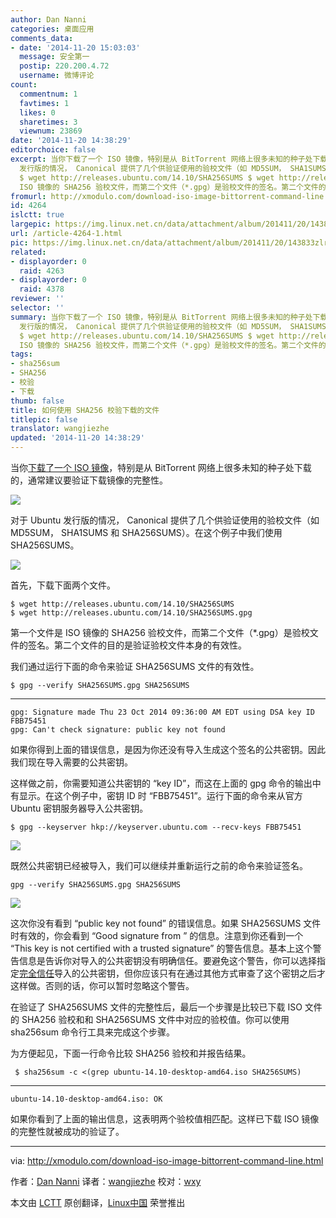 ```yaml
---
author: Dan Nanni
categories: 桌面应用
comments_data:
- date: '2014-11-20 15:03:03'
  message: 安全第一
  postip: 220.200.4.72
  username: 微博评论
count:
  commentnum: 1
  favtimes: 1
  likes: 0
  sharetimes: 3
  viewnum: 23869
date: '2014-11-20 14:38:29'
editorchoice: false
excerpt: 当你下载了一个 ISO 镜像，特别是从 BitTorrent 网络上很多未知的种子处下载的，通常建议要验证下载镜像的完整性。  对于 Ubuntu
  发行版的情况， Canonical 提供了几个供验证使用的验校文件（如 MD5SUM， SHA1SUMS 和 SHA256SUMS）。在这个例子中我们使用 SHA256SUMS。  首先，下载下面两个文件。
  $ wget http://releases.ubuntu.com/14.10/SHA256SUMS $ wget http://releases.ubuntu.com/14.10/SHA256SUMS.gpg  第一个文件是
  ISO 镜像的 SHA256 验校文件，而第二个文件（*.gpg）是验校文件的签名。第二个文件的目的是验证验校文件本身的
fromurl: http://xmodulo.com/download-iso-image-bittorrent-command-line.html
id: 4264
islctt: true
largepic: https://img.linux.net.cn/data/attachment/album/201411/20/143833zlr66l16jr2j6vjv.png
url: /article-4264-1.html
pic: https://img.linux.net.cn/data/attachment/album/201411/20/143833zlr66l16jr2j6vjv.png.thumb.jpg
related:
- displayorder: 0
  raid: 4263
- displayorder: 0
  raid: 4378
reviewer: ''
selector: ''
summary: 当你下载了一个 ISO 镜像，特别是从 BitTorrent 网络上很多未知的种子处下载的，通常建议要验证下载镜像的完整性。  对于 Ubuntu
  发行版的情况， Canonical 提供了几个供验证使用的验校文件（如 MD5SUM， SHA1SUMS 和 SHA256SUMS）。在这个例子中我们使用 SHA256SUMS。  首先，下载下面两个文件。
  $ wget http://releases.ubuntu.com/14.10/SHA256SUMS $ wget http://releases.ubuntu.com/14.10/SHA256SUMS.gpg  第一个文件是
  ISO 镜像的 SHA256 验校文件，而第二个文件（*.gpg）是验校文件的签名。第二个文件的目的是验证验校文件本身的
tags:
- sha256sum
- SHA256
- 校验
- 下载
thumb: false
title: 如何使用 SHA256 校验下载的文件
titlepic: false
translator: wangjiezhe
updated: '2014-11-20 14:38:29'
---
```


当你[下载了一个 ISO 镜像](http://linux.cn/article-4263-1.html)，特别是从 BitTorrent 网络上很多未知的种子处下载的，通常建议要验证下载镜像的完整性。


![](/data/attachment/album/201411/20/143833zlr66l16jr2j6vjv.png)


对于 Ubuntu 发行版的情况， Canonical 提供了几个供验证使用的验校文件（如 MD5SUM， SHA1SUMS 和 SHA256SUMS）。在这个例子中我们使用 SHA256SUMS。


![](/data/attachment/album/201411/20/143837paj2iiwz0jsvuvdi.jpg)


首先，下载下面两个文件。



```
$ wget http://releases.ubuntu.com/14.10/SHA256SUMS
$ wget http://releases.ubuntu.com/14.10/SHA256SUMS.gpg

```

第一个文件是 ISO 镜像的 SHA256 验校文件，而第二个文件（\*.gpg）是验校文件的签名。第二个文件的目的是验证验校文件本身的有效性。


我们通过运行下面的命令来验证 SHA256SUMS 文件的有效性。



```
$ gpg --verify SHA256SUMS.gpg SHA256SUMS 

```



---



```
gpg: Signature made Thu 23 Oct 2014 09:36:00 AM EDT using DSA key ID FBB75451
gpg: Can't check signature: public key not found

```

如果你得到上面的错误信息，是因为你还没有导入生成这个签名的公共密钥。因此我们现在导入需要的公共密钥。


这样做之前，你需要知道公共密钥的 “key ID”，而这在上面的 gpg 命令的输出中有显示。在这个例子中，密钥 ID 时 “FBB75451”。运行下面的命令来从官方 Ubuntu 密钥服务器导入公共密钥。



```
$ gpg --keyserver hkp://keyserver.ubuntu.com --recv-keys FBB75451 

```

![](/data/attachment/album/201411/20/143839vcwwubc8w2bd04bv.jpg)


既然公共密钥已经被导入，我们可以继续并重新运行之前的命令来验证签名。



```
gpg --verify SHA256SUMS.gpg SHA256SUMS 

```

![](/data/attachment/album/201411/20/143842x0m8bubkmbbb4btd.jpg)


这次你没有看到 “public key not found” 的错误信息。如果 SHA256SUMS 文件时有效的，你会看到 “Good signature from ” 的信息。注意到你还看到一个 “This key is not certified with a trusted signature” 的警告信息。基本上这个警告信息是告诉你对导入的公共密钥没有明确信任。要避免这个警告，你可以选择指定[完全信任](http://xmodulo.com/verify-authenticity-integrity-downloaded-file.html)导入的公共密钥，但你应该只有在通过其他方式审查了这个密钥之后才这样做。否则的话，你可以暂时忽略这个警告。


在验证了 SHA256SUMS 文件的完整性后，最后一个步骤是比较已下载 ISO 文件的 SHA256 验校和和 SHA256SUMS 文件中对应的验校值。你可以使用 sha256sum 命令行工具来完成这个步骤。


为方便起见，下面一行命令比较 SHA256 验校和并报告结果。



```
 $ sha256sum -c <(grep ubuntu-14.10-desktop-amd64.iso SHA256SUMS) 

```



---



```
ubuntu-14.10-desktop-amd64.iso: OK

```

如果你看到了上面的输出信息，这表明两个验校值相匹配。这样已下载 ISO 镜像的完整性就被成功的验证了。




---


via: <http://xmodulo.com/download-iso-image-bittorrent-command-line.html>


作者：[Dan Nanni](http://xmodulo.com/author/nanni) 译者：[wangjiezhe](https://github.com/wangjiezhe) 校对：[wxy](https://github.com/wxy)


本文由 [LCTT](https://github.com/LCTT/TranslateProject) 原创翻译，[Linux中国](http://linux.cn/) 荣誉推出
